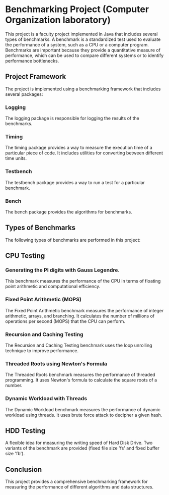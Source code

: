 # Benchmarking Project (Computer Organization laboratory)

This project is a faculty project implemented in Java that includes several types of benchmarks. A benchmark is a standardized test used to evaluate the performance of a system, such as a CPU or a computer program. Benchmarks are important because they provide a quantitative measure of performance, which can be used to compare different systems or to identify performance bottlenecks.

## Project Framework

The project is implemented using a benchmarking framework that includes several packages:

### Logging

The logging package is responsible for logging the results of the benchmarks. 

### Timing

The timing package provides a way to measure the execution time of a particular piece of code. It includes utilities for converting between different time units.

### Testbench

The testbench package provides a way to run a test for a particular benchmark.

### Bench

The bench package provides the algorithms for benchmarks.

## Types of Benchmarks

The following types of benchmarks are performed in this project:

## CPU Testing

### Generating the PI digits with Gauss Legendre. 

This benchmark measures the performance of the CPU in terms of floating point arithmetic and computational efficiency.

### Fixed Point Arithmetic (MOPS)

The Fixed Point Arithmetic benchmark measures the performance of integer arithmetic, arrays, and branching. It calculates the number of millions of operations per second (MOPS) that the CPU can perform.

### Recursion and Caching Testing 

The Recursion and Caching Testing benchmark uses the loop unrolling technique to improve performance.

### Threaded Roots using Newton's Formula

The Threaded Roots benchmark measures the performance of threaded programming. It uses Newton's formula to calculate the square roots of a number.

### Dynamic Workload with Threads

The Dynamic Workload benchmark measures the performance of dynamic workload using threads. It uses brute force attack to decipher a given hash.

## HDD Testing
A flexible idea for measuring the writing speed of Hard Disk Drive. Two variants of the benchmark are provided (fixed file size 'fs' and fixed buffer size 'fb').

## Conclusion

This project provides a comprehensive benchmarking framework for measuring the performance of different algorithms and data structures. 
